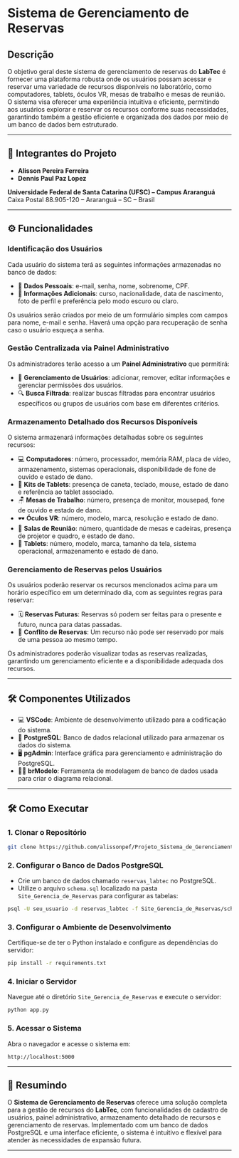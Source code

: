 # Sistema de Gerenciamento de Reservas

## Descrição

O objetivo geral deste sistema de gerenciamento de reservas do **LabTec** é fornecer uma plataforma robusta onde os usuários possam acessar e reservar uma variedade de recursos disponíveis no laboratório, como computadores, tablets, óculos VR, mesas de trabalho e mesas de reunião. O sistema visa oferecer uma experiência intuitiva e eficiente, permitindo aos usuários explorar e reservar os recursos conforme suas necessidades, garantindo também a gestão eficiente e organizada dos dados por meio de um banco de dados bem estruturado.

---

## 👥 Integrantes do Projeto

- **Alisson Pereira Ferreira**
- **Dennis Paul Paz Lopez**

**Universidade Federal de Santa Catarina (UFSC) – Campus Araranguá**  
Caixa Postal 88.905-120 – Araranguá – SC – Brasil

---

## ⚙️ Funcionalidades

### Identificação dos Usuários

Cada usuário do sistema terá as seguintes informações armazenadas no banco de dados:

- 📧 **Dados Pessoais**: e-mail, senha, nome, sobrenome, CPF.
- 📝 **Informações Adicionais**: curso, nacionalidade, data de nascimento, foto de perfil e preferência pelo modo escuro ou claro.

Os usuários serão criados por meio de um formulário simples com campos para nome, e-mail e senha. Haverá uma opção para recuperação de senha caso o usuário esqueça a senha.

### Gestão Centralizada via Painel Administrativo

Os administradores terão acesso a um **Painel Administrativo** que permitirá:

- 👤 **Gerenciamento de Usuários**: adicionar, remover, editar informações e gerenciar permissões dos usuários.
- 🔍 **Busca Filtrada**: realizar buscas filtradas para encontrar usuários específicos ou grupos de usuários com base em diferentes critérios.

### Armazenamento Detalhado dos Recursos Disponíveis

O sistema armazenará informações detalhadas sobre os seguintes recursos:

- 💻 **Computadores**: número, processador, memória RAM, placa de vídeo, armazenamento, sistemas operacionais, disponibilidade de fone de ouvido e estado de dano.
- 📱 **Kits de Tablets**: presença de caneta, teclado, mouse, estado de dano e referência ao tablet associado.
- 🪑 **Mesas de Trabalho**: número, presença de monitor, mousepad, fone de ouvido e estado de dano.
- 🕶️ **Óculos VR**: número, modelo, marca, resolução e estado de dano.
- 🏢 **Salas de Reunião**: número, quantidade de mesas e cadeiras, presença de projetor e quadro, e estado de dano.
- 📲 **Tablets**: número, modelo, marca, tamanho da tela, sistema operacional, armazenamento e estado de dano.

### Gerenciamento de Reservas pelos Usuários

Os usuários poderão reservar os recursos mencionados acima para um horário específico em um determinado dia, com as seguintes regras para reservar:

- 🗓️ **Reservas Futuras**: Reservas só podem ser feitas para o presente e futuro, nunca para datas passadas.
- 🚫 **Conflito de Reservas**: Um recurso não pode ser reservado por mais de uma pessoa ao mesmo tempo.

Os administradores poderão visualizar todas as reservas realizadas, garantindo um gerenciamento eficiente e a disponibilidade adequada dos recursos.

---

## 🛠️ Componentes Utilizados

- 💻 **VSCode**: Ambiente de desenvolvimento utilizado para a codificação do sistema.
- 🐘 **PostgreSQL**: Banco de dados relacional utilizado para armazenar os dados do sistema.
- 🖥️ **pgAdmin**: Interface gráfica para gerenciamento e administração do PostgreSQL.
- 🧑‍💻 **brModelo**: Ferramenta de modelagem de banco de dados usada para criar o diagrama relacional.

---

## 🛠️ Como Executar

### 1. Clonar o Repositório

```bash
git clone https://github.com/alissonpef/Projeto_Sistema_de_Gerenciamento_de_Reservas.git
```

### 2. Configurar o Banco de Dados PostgreSQL

- Crie um banco de dados chamado `reservas_labtec` no PostgreSQL.
- Utilize o arquivo `schema.sql` localizado na pasta `Site_Gerencia_de_Reservas` para configurar as tabelas:

```bash
psql -U seu_usuario -d reservas_labtec -f Site_Gerencia_de_Reservas/schema.sql
```

### 3. Configurar o Ambiente de Desenvolvimento

Certifique-se de ter o Python instalado e configure as dependências do servidor:

```bash
pip install -r requirements.txt
```

### 4. Iniciar o Servidor

Navegue até o diretório `Site_Gerencia_de_Reservas` e execute o servidor:

```bash
python app.py
```

### 5. Acessar o Sistema

Abra o navegador e acesse o sistema em:

```
http://localhost:5000
```

---

## 🌟 Resumindo

O **Sistema de Gerenciamento de Reservas** oferece uma solução completa para a gestão de recursos do **LabTec**, com funcionalidades de cadastro de usuários, painel administrativo, armazenamento detalhado de recursos e gerenciamento de reservas. Implementado com um banco de dados PostgreSQL e uma interface eficiente, o sistema é intuitivo e flexível para atender às necessidades de expansão futura.

---

